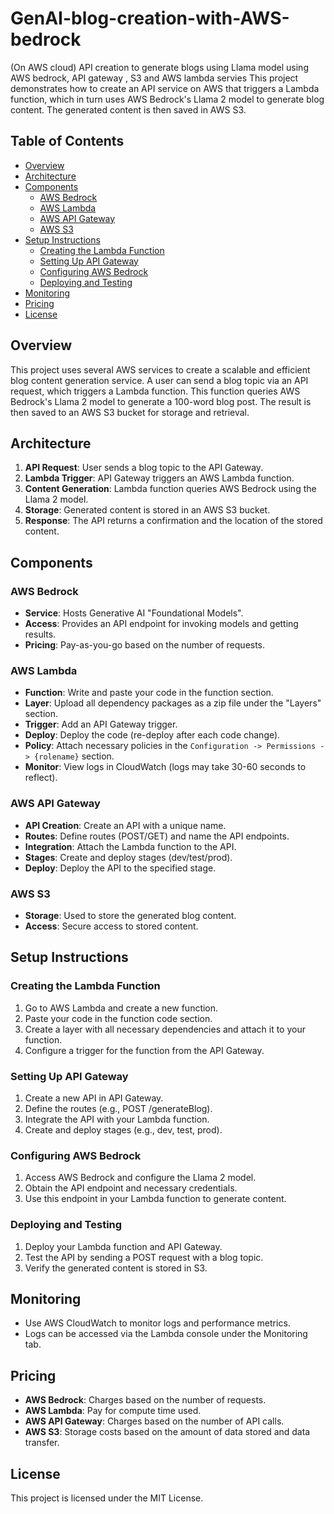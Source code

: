 # GenAI-blog-creation-with-AWS-bedrock
(On AWS cloud) API creation to generate blogs using Llama model using AWS bedrock, API gateway , S3 and AWS lambda servies
This project demonstrates how to create an API service on AWS that triggers a Lambda function, which in turn uses AWS Bedrock's Llama 2 model to generate blog content. The generated content is then saved in AWS S3.

## Table of Contents
- [Overview](#overview)
- [Architecture](#architecture)
- [Components](#components)
  - [AWS Bedrock](#aws-bedrock)
  - [AWS Lambda](#aws-lambda)
  - [AWS API Gateway](#aws-api-gateway)
  - [AWS S3](#aws-s3)
- [Setup Instructions](#setup-instructions)
  - [Creating the Lambda Function](#creating-the-lambda-function)
  - [Setting Up API Gateway](#setting-up-api-gateway)
  - [Configuring AWS Bedrock](#configuring-aws-bedrock)
  - [Deploying and Testing](#deploying-and-testing)
- [Monitoring](#monitoring)
- [Pricing](#pricing)
- [License](#license)

## Overview

This project uses several AWS services to create a scalable and efficient blog content generation service. A user can send a blog topic via an API request, which triggers a Lambda function. This function queries AWS Bedrock's Llama 2 model to generate a 100-word blog post. The result is then saved to an AWS S3 bucket for storage and retrieval.

## Architecture

1. **API Request**: User sends a blog topic to the API Gateway.
2. **Lambda Trigger**: API Gateway triggers an AWS Lambda function.
3. **Content Generation**: Lambda function queries AWS Bedrock using the Llama 2 model.
4. **Storage**: Generated content is stored in an AWS S3 bucket.
5. **Response**: The API returns a confirmation and the location of the stored content.

## Components

### AWS Bedrock

- **Service**: Hosts Generative AI "Foundational Models".
- **Access**: Provides an API endpoint for invoking models and getting results.
- **Pricing**: Pay-as-you-go based on the number of requests.

### AWS Lambda

- **Function**: Write and paste your code in the function section.
- **Layer**: Upload all dependency packages as a zip file under the "Layers" section.
- **Trigger**: Add an API Gateway trigger.
- **Deploy**: Deploy the code (re-deploy after each code change).
- **Policy**: Attach necessary policies in the `Configuration -> Permissions -> {rolename}` section.
- **Monitor**: View logs in CloudWatch (logs may take 30-60 seconds to reflect).

### AWS API Gateway

- **API Creation**: Create an API with a unique name.
- **Routes**: Define routes (POST/GET) and name the API endpoints.
- **Integration**: Attach the Lambda function to the API.
- **Stages**: Create and deploy stages (dev/test/prod).
- **Deploy**: Deploy the API to the specified stage.

### AWS S3

- **Storage**: Used to store the generated blog content.
- **Access**: Secure access to stored content.

## Setup Instructions

### Creating the Lambda Function

1. Go to AWS Lambda and create a new function.
2. Paste your code in the function code section.
3. Create a layer with all necessary dependencies and attach it to your function.
4. Configure a trigger for the function from the API Gateway.

### Setting Up API Gateway

1. Create a new API in API Gateway.
2. Define the routes (e.g., POST /generateBlog).
3. Integrate the API with your Lambda function.
4. Create and deploy stages (e.g., dev, test, prod).

### Configuring AWS Bedrock

1. Access AWS Bedrock and configure the Llama 2 model.
2. Obtain the API endpoint and necessary credentials.
3. Use this endpoint in your Lambda function to generate content.

### Deploying and Testing

1. Deploy your Lambda function and API Gateway.
2. Test the API by sending a POST request with a blog topic.
3. Verify the generated content is stored in S3.

## Monitoring

- Use AWS CloudWatch to monitor logs and performance metrics.
- Logs can be accessed via the Lambda console under the Monitoring tab.

## Pricing

- **AWS Bedrock**: Charges based on the number of requests.
- **AWS Lambda**: Pay for compute time used.
- **AWS API Gateway**: Charges based on the number of API calls.
- **AWS S3**: Storage costs based on the amount of data stored and data transfer.

## License

This project is licensed under the MIT License.
